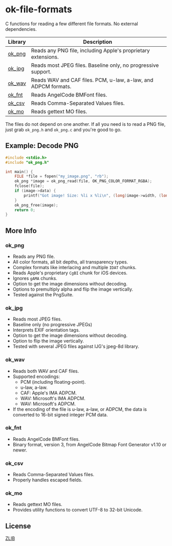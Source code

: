 # ok-file-formats

C functions for reading a few different file formats. No external dependencies.

| Library            | Description
|--------------------|----------------------------------------------------------------
| [ok_png](ok_png.h) | Reads any PNG file, including Apple's proprietary extensions.
| [ok_jpg](ok_jpg.h) | Reads most JPEG files. Baseline only, no progressive support.
| [ok_wav](ok_wav.h) | Reads WAV and CAF files. PCM, u-law, a-law, and ADPCM formats.
| [ok_fnt](ok_fnt.h) | Reads AngelCode BMFont files.
| [ok_csv](ok_csv.h) | Reads Comma-Separated Values files.
| [ok_mo](ok_mo.h)   | Reads gettext MO files.

The files do not depend on one another. If all you need is to read a PNG file, just
grab `ok_png.h` and `ok_png.c` and you're good to go.

## Example: Decode PNG

```C
#include <stdio.h>
#include "ok_png.h"

int main() {
    FILE *file = fopen("my_image.png", "rb");
    ok_png *image = ok_png_read(file, OK_PNG_COLOR_FORMAT_RGBA);
    fclose(file);
    if (image->data) {
        printf("Got image! Size: %li x %li\n", (long)image->width, (long)image->height);
    }
    ok_png_free(image);
    return 0;
}
```

## More Info
### ok_png
* Reads any PNG file.
* All color formats, all bit depths, all transparency types.
* Complex formats like interlacing and multiple `IDAT` chunks.
* Reads Apple's proprietary `CgBI` chunk for iOS devices.
* Ignores `gAMA` chunks.
* Option to get the image dimensions without decoding.
* Options to premultiply alpha and flip the image vertically.
* Tested against the PngSuite.

### ok_jpg
* Reads most JPEG files.
* Baseline only (no progressive JPEGs)
* Interprets EXIF orientation tags.
* Option to get the image dimensions without decoding.
* Option to flip the image vertically.
* Tested with several JPEG files against IJG's jpeg-8d library.

### ok_wav
* Reads both WAV and CAF files.
* Supported encodings:
  * PCM (including floating-point).
  * u-law, a-law.
  * CAF: Apple's IMA ADPCM.
  * WAV: Microsoft's IMA ADPCM.
  * WAV: Microsoft's ADPCM.
* If the encoding of the file is u-law, a-law, or ADPCM, the data is converted to 16-bit signed integer PCM data.

### ok_fnt
* Reads AngelCode BMFont files.
* Binary format, version 3, from AngelCode Bitmap Font Generator v1.10 or newer.

### ok_csv
* Reads Comma-Separated Values files.
* Properly handles escaped fields.

### ok_mo
* Reads gettext MO files.
* Provides utility functions to convert UTF-8 to 32-bit Unicode.


## License
[ZLIB](http://en.wikipedia.org/wiki/Zlib_License)

